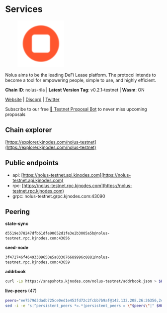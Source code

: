# Services

<figure><img src="https://raw.githubusercontent.com/kj89/cosmos-images/main/logos/nolus.png" width="150" alt=""><figcaption></figcaption></figure>

Nolus aims to be the leading DeFi Lease platform. The protocol  intends to become a tool for empowering people, simple to use, and highly efficient.

**Chain ID**: nolus-rila | **Latest Version Tag**: v0.2.1-testnet | **Wasm**: ON

[Website](https://www.nolus.io) | [Discord](https://discord.gg/nolus-protocol) | [Twitter](https://twitter.com/NolusProtocol)



Subscribe to our free [🤖 Testnet Proposal Bot](https://t.me/kjnodes_testnet_proposal_bot) to never miss upcoming proposals


## Chain explorer
[https://explorer.kjnodes.com/nolus-testnet](https://explorer.kjnodes.com/nolus-testnet)

## Public endpoints

* api: [https://nolus-testnet.api.kjnodes.com](https://nolus-testnet.api.kjnodes.com)
* rpc: [https://nolus-testnet.rpc.kjnodes.com](https://nolus-testnet.rpc.kjnodes.com)
* grpc: nolus-testnet.grpc.kjnodes.com:43090

## Peering

**state-sync**

```text
d5519e378247dfb61dfe90652d1fe3e2b3005a5b@nolus-testnet.rpc.kjnodes.com:43656
```

**seed-node**

```text
3f472746f46493309650e5a033076689996c8881@nolus-testnet.rpc.kjnodes.com:43659
```

**addrbook**
```bash
curl -Ls https://snapshots.kjnodes.com/nolus-testnet/addrbook.json > $HOME/.nolus/config/addrbook.json
```

**live-peers** (47)
```bash
peers="ee7579d3dadb725ce0ed1e453fd72c2fcbb7b9af@142.132.208.26:26356,2c0ff6e5f30189559ad336a1eb17ae48fcacc8ee@95.216.14.58:61456,654e76e7d4b27fdb3a931fe2d44c51184d8a5731@5.161.78.48:26656,d5519e378247dfb61dfe90652d1fe3e2b3005a5b@65.109.68.190:43656,5c2a752c9b1952dbed075c56c600c3a79b58c395@195.3.220.135:27016,d71f6a702561b08023810464a96668045dbabd9e@95.214.55.25:26656,8b0b427b4567a7a66f05fab1146ee97b52ad7958@93.189.30.119:26656,33f4b7f56b6708526f0638162f020394de0ce5e9@65.21.229.33:28656,367fb20ca2380ebbb73eb19b772564383b0f37ee@65.21.123.172:26656,b7d04a32d5c0e9b7e1095c4d81f5bebfd03138db@65.108.8.28:61456,a83c42e544c0aebf978fd4283c8a99ddaf8f8e42@65.108.9.164:22956,50d786a2d242839fe2bdb69bee694d7ffa455824@5.161.60.42:18656,79eea22837193c2b8e4d9ad1c633486f30faaa1c@144.76.27.79:56656,8f767a425f5c6de20ffc435154c6351d118b806e@207.180.243.64:46656,f50302cde48497a2af29168c23c530299116fd84@89.252.21.37:36656,4c70dbb030c7b38e8f16999787074ed5ae33ba0a@94.250.202.17:26656,1e839449cac1898e98901a7d2c216c1a608c4e20@65.21.203.204:18656,84a5abdf6ce6f573ac1e3086ca693da6ec17c244@84.46.246.79:26656,785789b6574c45b8cfefff08344fdfeda345c7e1@135.125.5.34:55666,fcb82df30d2056c3af024fb389e173d683fe8229@65.108.105.48:19756,3577f8c3aa36c31b7ef2990e8521698786c8754c@65.21.226.230:29656,6b14535ff005667f324f8439a55a21ee2f170d12@95.217.211.81:26656,1b4879af6ada4a05b2826212deee3747308d3f88@173.249.48.234:36656,e6815712c11d21d3fed33c80c49f416bc8f186ae@165.232.74.22:26656,15cd61c8528611d1192ee06578cd6f5054645a0e@46.101.115.206:55666,46e87e63ebfb628613a7c33ff69946ebd45fa510@176.99.142.180:36656,e8473dede42e7f0d4668a24d909a5708c5a04a3e@65.108.78.116:11656,236a2626ad46bb671b200883b6105350310372ef@135.181.81.65:37656,7a1fc4d1cc0ffec7db6a2a15496136e62561b162@161.97.146.108:26656,2e146ac9281e3797cbe1ad053e5ce6046b972c15@65.109.140.29:37656,cd67fc6e6c306dbb863f381c926135d6b97fe685@65.109.85.155:41656,f75a8f871fd13b42494f38b331863609d4f78b37@194.163.189.98:26656,896c70ce52e6c88313048c9a63fcb9e7f0277144@178.208.86.44:46657,441ee01f2bb396bf4116f197e4d9eefbd88f5e10@65.109.122.105:60756,37cbd04b4608dc4b83aa4b755c6b2f3e90b4ca13@149.102.140.94:26656,3b4439e68ac2031801d48c9ed846be347090274b@161.35.204.243:26656,6d5921160c688c2e4e3b510fcfa48496e74cf2c6@80.92.204.247:37656,003a270b5085d8c14a075abc1ac3699f34161e49@185.248.24.224:37656,08a4c8a4188d5893ea09ea4d7ce296b0b1f030d3@38.242.208.234:43656,3ae7f7040084b9d711d04dae114857beea61929b@207.180.238.180:26656,cdfcaee60fe31b33a32929a3e15d02f8e2508f98@135.181.160.61:31656,ac86c1678e20a87bf2f036741932910869726337@135.181.222.185:15656,87e0efe332fdc4b0c2a76d18761a936509762067@212.41.9.98:36656,5d323e4127ebf0c3139f3081765606e32052fa3e@65.109.92.148:26656,58d7fc67e12548f3f1ddda3bbe6000ae3d9d638c@85.10.198.169:13656,829c12b4db70fa7ba332f993db33e26371db17b7@95.216.241.112:35656,6c7df995fc208bf1e46b247eea141923868d9452@185.144.99.9:26656"
sed -i -e "s|^persistent_peers *=.*|persistent_peers = \"$peers\"|" $HOME/.nolus/config/config.toml
```
